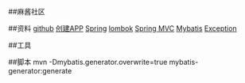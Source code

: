 ##麻酱社区

##资料
[github](https://github.com/clfang-8080/)
[创建APP](https://developer.github.com/apps/building-github-apps/creating-a-github-app/)
[Spring](http://mybatis.org/spring-boot-starter/mybatis-spring-boot-autoconfigure/)
[lombok](https://projectlombok.org/setup/maven)
[Spring MVC](https://docs.spring.io/spring/docs/5.0.3.RELEASE/spring-framework-reference/web.html#spring-web)
[Mybatis](http://mybatis.org/spring-boot-starter/mybatis-spring-boot-autoconfigure/)
[Exception](https://docs.spring.io/spring-boot/docs/2.0.0.RC1/reference/htmlsingle/)


##工具

##脚本
mvn -Dmybatis.generator.overwrite=true mybatis-generator:generate